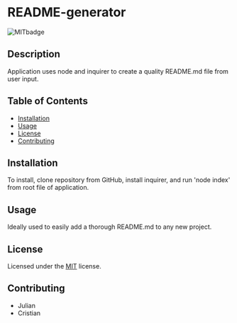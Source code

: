 
  # README-generator
  ![MITbadge](https://img.shields.io/badge/license-MIT-brightgreen)

  ## Description

  Application uses node and inquirer to create a quality README.md file from user input.

  ## Table of Contents

  * [Installation](#installation)
  * [Usage](#usage)
  * [License](#license)
  * [Contributing](#contributing)

  ## Installation

  To install, clone repository from GitHub, install inquirer, and run 'node index' from root file of application.

  ## Usage

  Ideally used to easily add a thorough README.md to any new project.

  ## License

  Licensed under the [MIT](./src/licenseMIT.txt) license.

  ## Contributing
  * Julian 
  * Cristian

